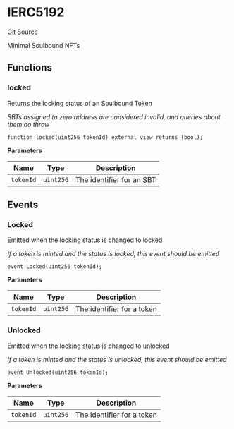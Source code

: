 # IERC5192
[Git Source](https://github.com/fxhash/fxhash-evm-contracts/blob/941c33e8dcf9e8d32ef010e754110434710b4bd3/src/interfaces/IERC5192.sol)

Minimal Soulbound NFTs


## Functions
### locked

Returns the locking status of an Soulbound Token

*SBTs assigned to zero address are considered invalid, and queries about them do throw*


```solidity
function locked(uint256 tokenId) external view returns (bool);
```
**Parameters**

|Name|Type|Description|
|----|----|-----------|
|`tokenId`|`uint256`|The identifier for an SBT|


## Events
### Locked
Emitted when the locking status is changed to locked

*If a token is minted and the status is locked, this event should be emitted*


```solidity
event Locked(uint256 tokenId);
```

**Parameters**

|Name|Type|Description|
|----|----|-----------|
|`tokenId`|`uint256`|The identifier for a token|

### Unlocked
Emitted when the locking status is changed to unlocked

*If a token is minted and the status is unlocked, this event should be emitted*


```solidity
event Unlocked(uint256 tokenId);
```

**Parameters**

|Name|Type|Description|
|----|----|-----------|
|`tokenId`|`uint256`|The identifier for a token|

